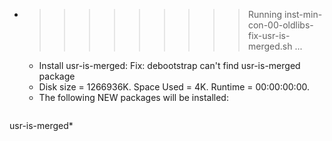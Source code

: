 * >>>>>>>>> Running inst-min-con-00-oldlibs-fix-usr-is-merged.sh ...
  * Install usr-is-merged: Fix: debootstrap can't find usr-is-merged package
  * Disk size = 1266936K. Space Used = 4K. Runtime = 00:00:00:00.
  * The following NEW packages will be installed:
  ```bash
usr-is-merged*
  ```
